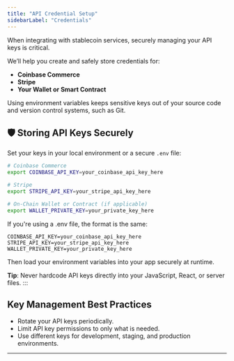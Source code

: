 ```yaml
---
title: "API Credential Setup"
sidebarLabel: "Credentials"
---
```

When integrating with stablecoin services, securely managing your API keys is critical.

We’ll help you create and safely store credentials for:

- **Coinbase Commerce**
- **Stripe**
- **Your Wallet or Smart Contract**

Using environment variables keeps sensitive keys out of your source code and version control systems, such as Git.

## 🛡 Storing API Keys Securely

Set your keys in your local environment or a secure `.env` file:

```bash
# Coinbase Commerce
export COINBASE_API_KEY=your_coinbase_api_key_here

# Stripe
export STRIPE_API_KEY=your_stripe_api_key_here

# On-Chain Wallet or Contract (if applicable)
export WALLET_PRIVATE_KEY=your_private_key_here
```

If you're using a .env file, the format is the same:

```
COINBASE_API_KEY=your_coinbase_api_key_here
STRIPE_API_KEY=your_stripe_api_key_here
WALLET_PRIVATE_KEY=your_private_key_here
```

Then load your environment variables into your app securely at runtime.

**Tip**: Never hardcode API keys directly into your JavaScript, React, or server files. :::

## Key Management Best Practices

- Rotate your API keys periodically.
- Limit API key permissions to only what is needed.
- Use different keys for development, staging, and production environments.

---